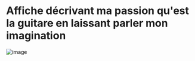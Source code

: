 # Affiche décrivant ma passion qu'est la guitare en laissant parler mon imagination

![image](https://github.com/DHylan97/afficheguitare/assets/86422525/95b23bc7-85c5-4881-9e2e-1fee76e8243b)

